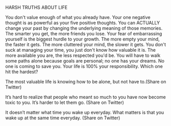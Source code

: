 HARSH TRUTHS ABOUT LIFE

You don't value enough of what you already have.
Your one negative thought is as powerful as your five positive thoughts.
You can ACTUALLY change your past by changing the underlying meaning of those memories.
The smarter you get, the more friends you lose.
Your fear of embarrassing yourself is the biggest hurdle to your growth.
The more empty your mind, the faster it gets. The more cluttered your mind, the slower it gets.
You don't suck at managing your time, you just don't know how valuable it is.
The more available you are, the less respected you'd be.
You will have to walk some paths alone because goals are personal; no one has your dreams.
No one is coming to save you. Your life is 100% your responsibility.
Which one hit the hardest?

The most valuable life is knowing how to be alone, but not have to.
​​(Share on Twitter)​​​​​​​​​​​​​​​​​​​​​​​

It’s hard to realize that people who meant so much to you have now become toxic to you. It’s harder to let them go.
​​(Share on Twitter)​​​​​​​​​​​​​​​​​​​​​​​​​​​​​​​​​​​​​​​​​​​​​​​​​​​​​​​​​​​​​​​​​​​​

It doesn’t matter what time you wake up everyday. What matters is that you wake up at the same time everyday.
​​(Share on Twitter)​​​​​​​​​​​​​​​​​​​​​​​​​​​​​​​​​​​​​​​​​​

​